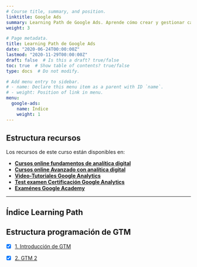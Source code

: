 ```yaml
---
# Course title, summary, and position.
linktitle: Google Ads
summary: Learning Path de Google Ads. Aprende cómo crear y gestionar campañas de Google Ads de Búsqueda, Display, Remarketing y Ecommerce.
weight: 3

# Page metadata.
title: Learning Path de Google Ads
date: "2020-06-24T00:00:00Z"
lastmod: "2020-11-29T00:00:00Z"
draft: false  # Is this a draft? true/false
toc: true  # Show table of contents? true/false
type: docs  # Do not modify.

# Add menu entry to sidebar.
# - name: Declare this menu item as a parent with ID `name`.
# - weight: Position of link in menu.
menu:
  google-ads:
    name: Índice
    weight: 1
---
```


## Estructura recursos

Los recursos de este curso están disponibles en:

* **[Cursos online fundamentos de analítica digital](https://www.udemy.com/course/intro-administrador-etiquetas-tag-manager-y-analisis-web/)**
* **[Cursos online Avanzado con analítica digital](http://bit.ly/2k5DQR8)**
* **[Video-Tutoriales Google Analytics](https://www.youtube.com/playlist?list=PLzxNDhvkuNyKk0HC7UbL6bYeNRB4M35PQ)**
* **[Test examen Certificación Google Analytics](/buscas-las-respuestas-del-examen-de-google-analytics/)**
* **[Examénes Google Academy](https://analytics.google.com/analytics/academy/)**


***

## Índice Learning Path


## Estructura programación de GTM


- [x] [1. Introducción de GTM](gtm01)
- [x] [2. GTM 2](gtm02)

